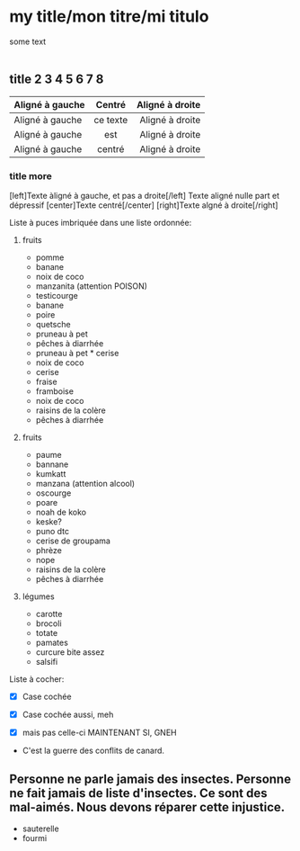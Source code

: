 # my title/mon titre/mi titulo
some text
<br>
<br>
## title 2 3 4 5 6 7 8
| Aligné à gauche  | Centré          | Aligné à droite |
| :--------------- |:---------------:| -----:|
| Aligné à gauche  |   ce texte        |  Aligné à droite |
| Aligné à gauche  | est             |   Aligné à droite |
| Aligné à gauche  | centré          |    Aligné à droite |

### title more
[left]Texte àligné à gauche, et pas a droite[/left]
Texte aligné nulle part et dépressif
[center]Texte centré[/center]
[right]Texte algné à droite[/right]

Liste à puces imbriquée dans une liste ordonnée:

  1. fruits
	 * pomme
	 * banane
	 * noix de coco
	 * manzanita (attention POISON)
	 * testicourge
	 * banane
	 * poire
	 * quetsche
	 * pruneau à pet
	 * pêches à diarrhée
	 * pruneau à pet
	* cerise
	 * noix de coco
	 * cerise
	 * fraise
	 * framboise
	 * noix de coco
	 * raisins de la colère
	 * pêches à diarrhée
  1. fruits
	 * paume
	 * bannane
	 * kumkatt
	 * manzana (attention alcool)
	 * oscourge
	 * poare
	 * noah de koko
	 * keske? 
	 * puno dtc
	 * cerise de groupama
	 * phrèze
	 * nope
	 * raisins de la colère
	 * pêches à diarrhée

  2. légumes
	 - carotte
	 - brocoli
	 - totate
	 - pamates
     - curcure bite assez
     - salsifi

Liste à cocher:

 - [X] Case cochée

 - [x] Case cochée aussi, meh
 - [x] mais pas celle-ci MAINTENANT SI, GNEH

 - C'est la guerre des conflits de canard.

 ## Personne ne parle jamais des insectes. Personne ne fait jamais de liste d'insectes. Ce sont des mal-aimés. Nous devons réparer cette injustice.

 - sauterelle
 - fourmi